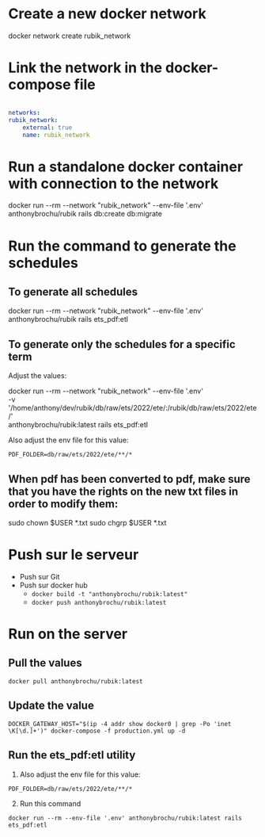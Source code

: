 # Create a new docker network

docker network create rubik_network

# Link the network in the docker-compose file

```yml

networks:
rubik_network:
    external: true
    name: rubik_network
```

# Run a standalone docker container with connection to the network

docker run --rm --network "rubik_network" --env-file '.env' anthonybrochu/rubik rails db:create db:migrate

# Run the command to generate the schedules

## To generate all schedules

docker run --rm --network "rubik_network" --env-file '.env' anthonybrochu/rubik rails ets_pdf:etl

## To generate only the schedules for a specific term

Adjust the values:

docker run --rm --network "rubik_network" --env-file '.env' \
    -v '/home/anthony/dev/rubik/db/raw/ets/2022/ete/:/rubik/db/raw/ets/2022/ete/' \
    anthonybrochu/rubik:latest rails ets_pdf:etl

Also adjust the env file for this value:
```
PDF_FOLDER=db/raw/ets/2022/ete/**/*
```

## When pdf has been converted to pdf, make sure that you have the rights on the new txt files in order to modify them:

sudo chown $USER *.txt
sudo chgrp $USER *.txt


# Push sur le serveur

- Push sur Git
- Push sur docker hub
    - ```docker build -t "anthonybrochu/rubik:latest"```
    - ```docker push anthonybrochu/rubik:latest```


# Run on the server

## Pull the values

```
docker pull anthonybrochu/rubik:latest
```

## Update the value

```
DOCKER_GATEWAY_HOST="$(ip -4 addr show docker0 | grep -Po 'inet \K[\d.]+')" docker-compose -f production.yml up -d
```

## Run the ets_pdf:etl utility

1. Also adjust the env file for this value:

```
PDF_FOLDER=db/raw/ets/2022/ete/**/*
```

2. Run this command

```
docker run --rm --env-file '.env' anthonybrochu/rubik:latest rails ets_pdf:etl
```
